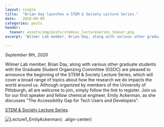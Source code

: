 ```yaml
---
layout: single
title:  "Brian Day launches a STEM & Society Lecture Series."
date:   2020-09-09
categories: posts
header:
  teaser: assets/img/posts/stemsoc_lectureseries_teaser.png
excerpt: "Wilmer Lab member, Brian Day, along with various other graduate students with the Graduate Student Organizing Committee (GSOC) are pleased to announce the beginning of the STEM & Society Lecture Series."

---
```

*September 9th, 2020*

Wilmer Lab member, Brian Day, along with various other graduate students with the Graduate Student Organizing Committee (GSOC) are pleased to announce the beginning of the STEM & Society Lecture Series, which will cover a broad range of topics about how the research we do impacts the world around us. Although organized by members of the University of Pittsburgh, all are welcome to join, simply follow the link to register. Join us for our first speaker and fellow chemical engineer, Emily Ackerman, as she discusses "The Accessibility Gap for Tech Users and Developers".

[STEM & Society Lecture Series](https://gsoc-stemsoc.github.io/).


![Lecture1_EmilyAckerman](/assets/img/posts/Lecture1_EmilyAckerman.png){: .align-center}
